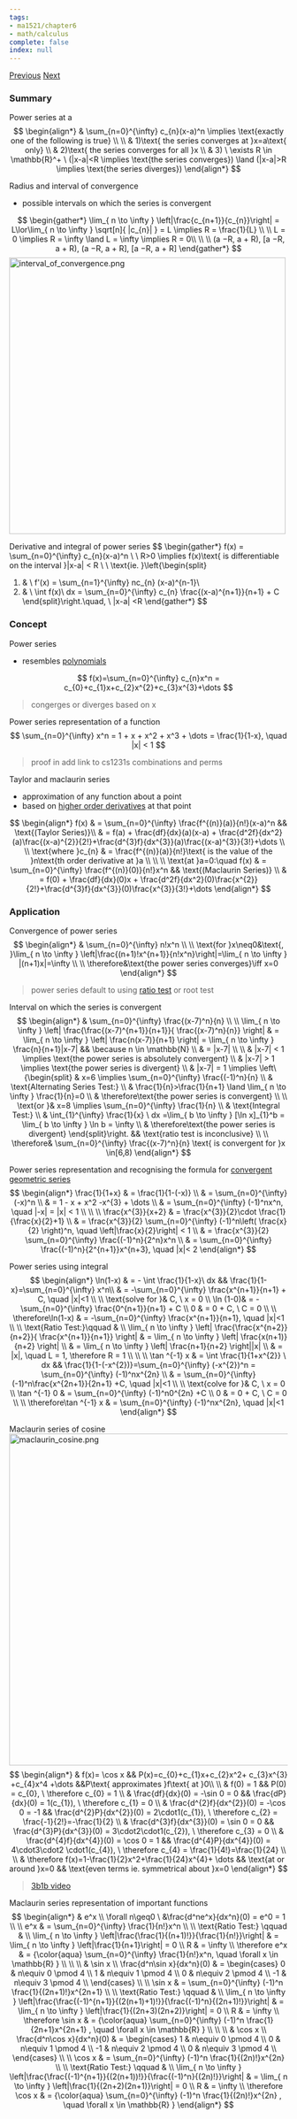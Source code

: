 ```yaml
---
tags:
- ma1521/chapter6
- math/calculus
complete: false
index: null
---
```

[Previous](/labyrinth/notes/math/ma1521/series)   [Next](/labyrinth/notes/math/ma1521/geometry_in_R³)

### Summary
Power series at a
$$
\begin{align*}
& \sum_{n=0}^{\infty} c_{n}(x-a)^n \implies \text{exactly one of the following is true} \\
\\
& 1)\text{ the series converges at }x=a\text{ only} \\
& 2)\text{ the series converges for all }x \\
& 3) \ \exists R \in \mathbb{R}^+ \ (|x-a|<R \implies \text{the series converges}) \land (|x-a|>R \implies \text{the series diverges})
\end{align*}
$$

Radius and interval of convergence
- possible intervals on which the series is convergent

$$
\begin{gather*}
\lim_{ n \to \infty } \left|\frac{c_{n+1}}{c_{n}}\right| = L\lor\lim_{ n \to \infty } \sqrt[n]{ |c_{n}| } = L \implies R = \frac{1}{L} \\
\\
L = 0 \implies R = \infty \land L = \infty \implies R = 0\\
\\
\\
(a −R, a + R), [a −R, a + R), (a −R, a + R], [a −R, a + R]
\end{gather*}
$$
<img src="/labyrinth/assets/interval_of_convergence.png" alt="interval_of_convergence.png" class="mx-auto object-fill" style="width:500px;" />

Derivative and integral of power series
$$
\begin{gather*}
f(x) = \sum_{n=0}^{\infty} c_{n}(x-a)^n \\
\\
R>0 \implies f(x)\text{ is differentiable on the interval }|x-a| < R \\
\\
\text{ie. }\left\{\begin{split}
1) & \ f'(x) = \sum_{n=1}^{\infty} nc_{n} (x-a)^{n-1}\\
2) & \ \int f(x)\ dx = \sum_{n=0}^{\infty} c_{n} \frac{(x-a)^{n+1}}{n+1} + C
\end{split}\right.\quad, \ |x-a| <R
\end{gather*}
$$

### Concept
Power series
- resembles [polynomials](/labyrinth/notes/math/ma1521/polynomials)

$$
f(x)=\sum_{n=0}^{\infty} c_{n}x^n = c_{0}+c_{1}x+c_{2}x^{2}+c_{3}x^{3}+\dots
$$
> congerges or diverges based on x

Power series representation of a function
$$
\sum_{n=0}^{\infty} x^n = 1 + x + x^2 + x^3 + \dots = \frac{1}{1-x}, \quad |x| < 1
$$
> proof in  add link to cs1231s combinations and perms 

Taylor and maclaurin series
- approximation of any function about a point
- based on [higher order derivatives](/labyrinth/notes/math/math_fundementals/derivative_notation#^2e3691) at that point

$$
\begin{align*}
f(x) & = \sum_{n=0}^{\infty} \frac{f^{(n)}(a)}{n!}(x-a)^n && \text{(Taylor Series)}\\
& = f(a) + \frac{df}{dx}(a)(x-a) + \frac{d^2f}{dx^2}(a)\frac{(x-a)^{2}}{2!}+\frac{d^{3}f}{dx^{3}}(a)\frac{(x-a)^{3}}{3!}+\dots \\
\\
\text{where }c_{n} & = \frac{f^{(n)}(a)}{n!}\text{ is the value of the }n\text{th order derivative at }a \\
\\
\\
\text{at }a=0:\quad f(x) & = \sum_{n=0}^{\infty} \frac{f^{(n)}(0)}{n!}x^n && \text{(Maclaurin Series)} \\
& = f(0) + \frac{df}{dx}(0)x + \frac{d^2f}{dx^2}(0)\frac{x^{2}}{2!}+\frac{d^{3}f}{dx^{3}}(0)\frac{x^{3}}{3!}+\dots
\end{align*}
$$

### Application
Convergence of power series
$$
\begin{align*}
& \sum_{n=0}^{\infty} n!x^n \\
\\
\text{for }x\neq0&\text{, }\lim_{ n \to \infty } \left|\frac{(n+1)!x^{n+1}}{n!x^n}\right|=\lim_{ n \to \infty } |(n+1)x|=\infty \\
\\
\therefore&\text{the power series converges}\iff x=0
\end{align*}
$$
> power series default to using [ratio test](/labyrinth/notes/math/ma1521/series#^02e3ba) or root test

Interval on which the series is convergent
$$
\begin{align*}
& \sum_{n=0}^{\infty} \frac{(x-7)^n}{n} \\
\\
\lim_{ n \to \infty } \left|  \frac{\frac{(x-7)^{n+1}}{n+1}}{ \frac{(x-7)^n}{n}} \right| & = \lim_{ n \to \infty } \left|  \frac{n(x-7)}{n+1} \right| = \lim_{ n \to \infty } \frac{n}{n+1}|x-7| && \because n \in \mathbb{N} \\
& = |x-7| \\
\\
& |x-7| < 1 \implies \text{the power series is absolutely convergent} \\
& |x-7| > 1 \implies \text{the power series is divergent} \\
& |x-7| = 1 \implies \left\{\begin{split}
& x=6 \implies \sum_{n=0}^{\infty} \frac{(-1)^n}{n} \\
& \text{Alternating Series Test:} \\
& \frac{1}{n}>\frac{1}{n+1} \land \lim_{ n \to \infty } \frac{1}{n}=0 \\
& \therefore\text{the power series is convergent} \\
\\
\text{or }& x=8 \implies \sum_{n=0}^{\infty} \frac{1}{n} \\
& \text{Integral Test:} \\
& \int_{1}^{\infty} \frac{1}{x} \ dx =\lim_{ b \to \infty } [\ln x]_{1}^b = \lim_{ b \to \infty } \ln b = \infty \\
& \therefore\text{the power series is divergent}
\end{split}\right. && \text{ratio test is inconclusive} \\
\\
\therefore& \sum_{n=0}^{\infty} \frac{(x-7)^n}{n} \text{ is convergent for }x \in[6,8)
\end{align*}
$$

Power series representation and recognising the formula for [convergent geometric series](/labyrinth/notes/math/ma1521/series#^aa4638)
$$
\begin{align*}
\frac{1}{1+x} & = \frac{1}{1-(-x)} \\
& = \sum_{n=0}^{\infty} (-x)^n \\
& = 1 - x + x^2 -x^{3} + \dots \\
& = \sum_{n=0}^{\infty} (-1)^nx^n, \quad |-x| = |x| < 1 \\
\\
\\
\frac{x^{3}}{x+2} & = \frac{x^{3}}{2}\cdot \frac{1}{\frac{x}{2}+1} \\
& = \frac{x^{3}}{2} \sum_{n=0}^{\infty} (-1)^n\left( \frac{x}{2} \right)^n, \quad \left|\frac{x}{2}\right| < 1 \\
& = \frac{x^{3}}{2} \sum_{n=0}^{\infty} \frac{(-1)^n}{2^n}x^n \\
& = \sum_{n=0}^{\infty} \frac{(-1)^n}{2^{n+1}}x^{n+3}, \quad |x|< 2
\end{align*}
$$

Power series using integral
$$
\begin{align*}
\ln(1-x) & = - \int \frac{1}{1-x}\ dx && \frac{1}{1-x}=\sum_{n=0}^{\infty} x^n\\
& = -\sum_{n=0}^{\infty} \frac{x^{n+1}}{n+1} + C, \quad |x|<1 \\
\\
\text{solve for }& C, \ x = 0 \\
\ln (1-0)& = - \sum_{n=0}^{\infty} \frac{0^{n+1}}{n+1} + C \\
0 & = 0 + C, \ C = 0 \\
\\
\therefore\ln(1-x) & = -\sum_{n=0}^{\infty} \frac{x^{n+1}}{n+1}, \quad |x|<1 \\
\\
\text{Ratio Test:}\qquad & \\
\lim_{ n \to \infty } \left|  \frac{\frac{x^{n+2}}{n+2}}{ \frac{x^{n+1}}{n+1}} \right| & = \lim_{ n \to \infty } \left|  \frac{x(n+1)}{n+2} \right| \\
& = \lim_{ n \to \infty } \left|  \frac{n+1}{n+2} \right||x| \\
& = |x|, \quad L = 1, \therefore R = 1 \\
\\
\\
\tan ^{-1} x & = \int \frac{1}{1+x^{2}} \ dx && \frac{1}{1-(-x^{2})}=\sum_{n=0}^{\infty} (-x^{2})^n = \sum_{n=0}^{\infty} (-1)^nx^{2n} \\
& = \sum_{n=0}^{\infty} (-1)^n\frac{x^{2n+1}}{2n+1} +C, \quad |x|<1 \\
\\
\text{colve for }& C, \ x = 0 \\
\tan ^{-1} 0 & = \sum_{n=0}^{\infty} (-1)^n0^{2n} +C \\
0 & = 0 + C, \ C = 0 \\
\\
\therefore\tan ^{-1} x & = \sum_{n=0}^{\infty} (-1)^nx^{2n}, \quad |x|<1
\end{align*}
$$

Maclaurin series of cosine
<img src="/labyrinth/assets/maclaurin_cosine.png" alt="maclaurin_cosine.png" class="mx-auto object-fill" style="width:600px;" />
$$
\begin{align*}
& f(x)= \cos x && P(x)=c_{0}+c_{1}x+c_{2}x^2+ c_{3}x^{3} +c_{4}x^4 +\dots &&P\text{ approximates }f\text{ at }0\\
\\
& f(0) = 1 && P(0) = c_{0}, \ \therefore c_{0} = 1 \\
& \frac{df}{dx}(0) = -\sin 0 = 0 && \frac{dP}{dx}(0) = 1(c_{1}), \ \therefore c_{1} = 0 \\
& \frac{d^{2}f}{dx^{2}}(0) = -\cos 0 = -1 && \frac{d^{2}P}{dx^{2}}(0) = 2\cdot1(c_{1}), \ \therefore c_{2} = \frac{-1}{2!}=-\frac{1}{2} \\
& \frac{d^{3}f}{dx^{3}}(0) = \sin 0 = 0 && \frac{d^{3}P}{dx^{3}}(0) = 3\cdot2\cdot1(c_{2}), \ \therefore c_{3} = 0 \\
& \frac{d^{4}f}{dx^{4}}(0) = \cos 0 = 1 && \frac{d^{4}P}{dx^{4}}(0) = 4\cdot3\cdot2 \cdot1(c_{4}), \ \therefore c_{4} = \frac{1}{4!}=\frac{1}{24} \\
\\
& \therefore f(x)=1-\frac{1}{2}x^2+\frac{1}{24}x^{4}+ \dots && \text{at or around }x=0 && \text{even terms ie. symmetrical about }x=0
\end{align*}
$$
> [3b1b video](https://www.youtube.com/watch?v=3d6DsjIBzJ4)

Maclaurin series representation of important functions
$$
\begin{align*}
& e^x \\
\forall n\geq0 \ &\frac{d^ne^x}{dx^n}(0) = e^0 = 1 \\
\\
e^x & = \sum_{n=0}^{\infty} \frac{1}{n!}x^n \\
\\
\text{Ratio Test:} \qquad & \\
\lim_{ n \to \infty } \left|\frac{\frac{1}{(n+1)!}}{\frac{1}{n!}}\right| & = \lim_{ n \to \infty } \left|\frac{1}{n+1}\right| = 0 \\
R & = \infty \\
\therefore e^x & = {\color{aqua} \sum_{n=0}^{\infty} \frac{1}{n!}x^n, \quad \forall x \in \mathbb{R} } \\
\\
\\
& \sin x \\
\frac{d^n\sin x}{dx^n}(0) & = \begin{cases}
0 & n\equiv 0 \pmod 4 \\
1 & n\equiv 1 \pmod 4 \\
0 & n\equiv 2 \pmod 4 \\
-1 & n\equiv 3 \pmod 4 \\
\end{cases} \\
\\
\sin x & = \sum_{n=0}^{\infty} (-1)^n \frac{1}{(2n+1)!}x^{2n+1} \\
\\
\text{Ratio Test:} \qquad & \\
\lim_{ n \to \infty } \left|\frac{\frac{(-1)^{n+1}}{(2(n+1)+1)!}}{\frac{(-1)^n}{(2n+1)!}}\right| & = \lim_{ n \to \infty } \left|\frac{1}{(2n+3)(2n+2)}\right| = 0 \\
R & = \infty \\
 \therefore \sin x & = {\color{aqua} \sum_{n=0}^{\infty} (-1)^n \frac{1}{2n+1}x^{2n+1} , \quad \forall x \in \mathbb{R} } \\
\\
\\
& \cos x \\
\frac{d^n\cos x}{dx^n}(0) & = \begin{cases}
1 & n\equiv 0 \pmod 4 \\
0 & n\equiv 1 \pmod 4 \\
-1 & n\equiv 2 \pmod 4 \\
0 & n\equiv 3 \pmod 4 \\
\end{cases} \\
\\
\cos x & = \sum_{n=0}^{\infty} (-1)^n \frac{1}{(2n)!}x^{2n} \\
\\
\text{Ratio Test:} \qquad & \\
\lim_{ n \to \infty } \left|\frac{\frac{(-1)^{n+1}}{(2(n+1))!}}{\frac{(-1)^n}{(2n)!}}\right| & = \lim_{ n \to \infty } \left|\frac{1}{(2n+2)(2n+1)}\right| = 0 \\
R & = \infty \\
 \therefore \cos x & = {\color{aqua} \sum_{n=0}^{\infty} (-1)^n \frac{1}{(2n)!}x^{2n} , \quad \forall x \in \mathbb{R} }
\end{align*}
$$